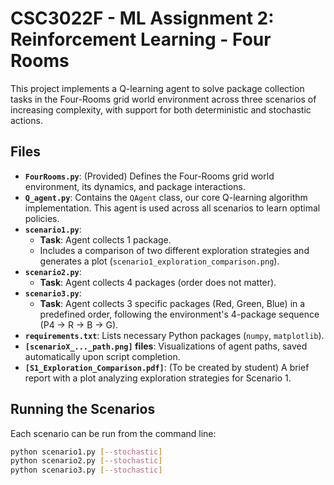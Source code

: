# CSC3022F - ML Assignment 2: Reinforcement Learning - Four Rooms

This project implements a Q-learning agent to solve package collection tasks in the Four-Rooms grid world environment across three scenarios of increasing complexity, with support for both deterministic and stochastic actions.

## Files

*   **`FourRooms.py`**: (Provided) Defines the Four-Rooms grid world environment, its dynamics, and package interactions.
*   **`Q_agent.py`**: Contains the `QAgent` class, our core Q-learning algorithm implementation. This agent is used across all scenarios to learn optimal policies.
*   **`scenario1.py`**:
    *   **Task**: Agent collects 1 package.
    *   Includes a comparison of two different exploration strategies and generates a plot (`scenario1_exploration_comparison.png`).
*   **`scenario2.py`**:
    *   **Task**: Agent collects 4 packages (order does not matter).
*   **`scenario3.py`**:
    *   **Task**: Agent collects 3 specific packages (Red, Green, Blue) in a predefined order, following the environment's 4-package sequence (P4 -> R -> B -> G).
*   **`requirements.txt`**: Lists necessary Python packages (`numpy`, `matplotlib`).
*   **`[scenarioX_..._path.png]` files**: Visualizations of agent paths, saved automatically upon script completion.
*   **`[S1_Exploration_Comparison.pdf]`**: (To be created by student) A brief report with a plot analyzing exploration strategies for Scenario 1.

## Running the Scenarios

Each scenario can be run from the command line:

```bash
python scenario1.py [--stochastic]
python scenario2.py [--stochastic]
python scenario3.py [--stochastic]
```


